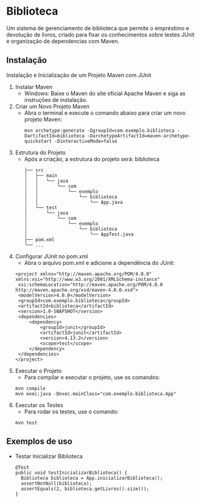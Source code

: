 # Biblioteca

Um sistema de gerenciamento de biblioteca que permite o empréstimo e devolução de livros, criado
para fixar os conhecimentos sobre testes JUnit e organização de dependencias com Maven.

## Instalação

Instalação e Inicialização de um Projeto Maven com JUnit
1. Instalar Maven
    - Windows: Baixe o Maven do site oficial Apache Maven e siga as instruções de instalação.
2. Criar um Novo Projeto Maven
    - Abra o terminal e execute o comando abaixo para criar um novo projeto Maven:
      ```
      mvn archetype:generate -DgroupId=com.exemplo.biblioteca -DartifactId=biblioteca -DarchetypeArtifactId=maven-archetype-quickstart -DinteractiveMode=false
      ```
3. Estrutura do Projeto
    - Após a criação, a estrutura do projeto será:
      biblioteca
      ```
      ├── src
      │   ├── main
      │   │   └── java
      │   │       └── com
      │   │           └── exemplo
      │   │               └── biblioteca
      │   │                   └── App.java
      │   └── test
      │       └── java
      │           └── com
      │               └── exemplo
      │                   └── biblioteca
      │                       └── AppTest.java
      ├── pom.xml
      └── ...
      ```
4. Configurar JUnit no pom.xml
   - Abra o arquivo pom.xml e adicione a dependência do JUnit:
   ```
   <project xmlns="http://maven.apache.org/POM/4.0.0" xmlns:xsi="http://www.w3.org/2001/XMLSchema-instance"
    xsi:schemaLocation="http://maven.apache.org/POM/4.0.0 http://maven.apache.org/xsd/maven-4.0.0.xsd">
    <modelVersion>4.0.0</modelVersion>
    <groupId>com.exemplo.biblioteca</groupId>
    <artifactId>biblioteca</artifactId>
    <version>1.0-SNAPSHOT</version>
    <dependencies>
        <dependency>
            <groupId>junit</groupId>
            <artifactId>junit</artifactId>
            <version>4.13.2</version>
            <scope>test</scope>
        </dependency>
    </dependencies>
   </project>
   ```
5. Executar o Projeto
   - Para compilar e executar o projeto, use os comandos:
   ```
   mvn compile
   mvn exec:java -Dexec.mainClass="com.exemplo.biblioteca.App"
   ```
6. Executar os Testes
   - Para rodar os testes, use o comando:
   ```
   mvn test
   ```
## Exemplos de uso   
- Testar Inicializar Biblioteca
  ```
  @Test
  public void testInicializarBiblioteca() {
    Biblioteca biblioteca = App.inicializarBiblioteca();
    assertNotNull(biblioteca);
    assertEquals(2, biblioteca.getLivros().size());
  }
  ```
